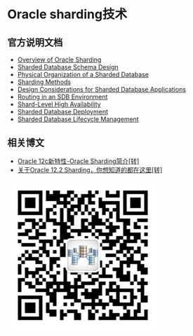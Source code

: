 # Oracle sharding技术

## 官方说明文档
* [Overview of Oracle Sharding](https://docs.oracle.com/en/database/oracle/oracle-database/12.2/admin/sharding-overview.html#GUID-0F39B1FB-DCF9-4C8A-A2EA-88705B90C5BF)
* [Sharded Database Schema Design](https://docs.oracle.com/en/database/oracle/oracle-database/12.2/admin/sharding-schema-design.html#GUID-1B8DAEE1-A662-4516-9EA9-04FF711211C3)
* [Physical Organization of a Sharded Database](https://docs.oracle.com/en/database/oracle/oracle-database/12.2/admin/sharding-physical-organization.html#GUID-9F237240-F0B3-4860-9A07-16D80CE27352)
* [Sharding Methods](https://docs.oracle.com/en/database/oracle/oracle-database/12.2/admin/sharding-methods.html#GUID-3B07D91C-CEAA-4170-A94B-ACF47BEE617B)
* [Design Considerations for Sharded Database Applications](https://docs.oracle.com/en/database/oracle/oracle-database/12.2/admin/sharding-application-development.html#GUID-4EB511F9-05AB-4E3F-9B69-D59F21799FFF)
* [Routing in an SDB Environment](https://docs.oracle.com/en/database/oracle/oracle-database/12.2/admin/sharding-data-routing.html#GUID-7001A9CC-B681-4DFA-B461-6FD653D9D62D)
* [Shard-Level High Availability](https://docs.oracle.com/en/database/oracle/oracle-database/12.2/admin/sharding-high-availability.html#GUID-C668B8C7-0F94-4F85-B8E1-A6B91548BBB6)
* [Sharded Database Deployment](https://docs.oracle.com/en/database/oracle/oracle-database/12.2/admin/sharding-deployment.html#GUID-F99B8742-4089-4E77-87D4-4691EA932207)
* [Sharded Database Lifecycle Management](https://docs.oracle.com/en/database/oracle/oracle-database/12.2/admin/sharding-lifecycle-management.html#GUID-1A3B887E-148D-4167-81B5-B0FA35746E4B)

## 相关博文
* [Oracle 12c新特性-Oracle Sharding简介[转]](https://blogs.oracle.com/database4cn/12c-oracle-sharding)
* [关于Oracle 12.2 Sharding，你想知道的都在这里[转]](http://www.eygle.com/archives/2017/04/oracle_122_sharding.html)



![公众号](../DRDS-X.jpg)